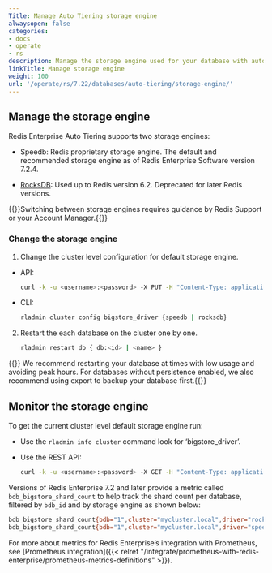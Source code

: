 ```yaml
---
Title: Manage Auto Tiering storage engine
alwaysopen: false
categories:
- docs
- operate
- rs
description: Manage the storage engine used for your database with auto tiering enabled.
linkTitle: Manage storage engine
weight: 100
url: '/operate/rs/7.22/databases/auto-tiering/storage-engine/'
---
```


## Manage the storage engine

Redis Enterprise Auto Tiering supports two storage engines:

- Speedb: Redis proprietary storage engine. The default and recommended storage engine as of Redis Enterprise Software version 7.2.4.

- [RocksDB](https://rocksdb.org/): Used up to Redis version 6.2. Deprecated for later Redis versions.

{{<warning>}}Switching between storage engines requires guidance by Redis Support or your Account Manager.{{</warning>}}

### Change the storage engine

1. Change the cluster level configuration for default storage engine.

  * API:

      ``` sh
      curl -k -u <username>:<password> -X PUT -H "Content-Type: application/json" -d '{"bigstore_driver":"speedb"}' https://localhost:9443/v1/cluster
     ```

  * CLI:

      ```sh
      rladmin cluster config bigstore_driver {speedb | rocksdb}
      ```

2. Restart the each database on the cluster one by one.

     ```sh
     rladmin restart db { db:<id> | <name> }
     ```

{{<note>}} We recommend restarting your database at times with low usage and avoiding peak hours. For databases without persistence enabled, we also recommend using export to backup your database first.{{</note>}}

## Monitor the storage engine

To get the current cluster level default storage engine run:

* Use the `rladmin info cluster` command look for ‘bigstore_driver’.

* Use the REST API:

     ```sh
     curl -k -u <username>:<password> -X GET -H "Content-Type: application/json" https://localhost:9443/v1/cluster
     ```

Versions of Redis Enterprise 7.2 and later provide a metric called `bdb_bigstore_shard_count` to help track the shard count per database, filtered by `bdb_id` and by storage engine as shown below:


  ```sh
  bdb_bigstore_shard_count{bdb="1",cluster="mycluster.local",driver="rocksdb"} 1.0
  bdb_bigstore_shard_count{bdb="1",cluster="mycluster.local",driver="speedb"} 2.0
  ```

For more about metrics for Redis Enterprise’s integration with Prometheus, see [Prometheus integration]({{< relref "/integrate/prometheus-with-redis-enterprise/prometheus-metrics-definitions" >}}).
